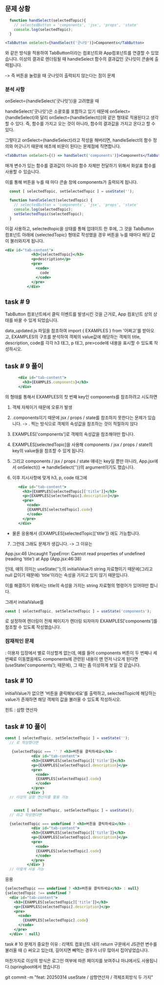 ## 문제 상황

```jsx
  function handSelect(selectedTopic){
    // selectedButton = 'components', 'jsx', 'props', 'state'
    console.log(selectedTopic);
  }

<TabButton onSelect={handSelect('굿나잇')}>Components</TabButton>
```
와 같은 방식을 적용하여 TabButton이라는 컴포넌트와 App컴포넌트를 연결할 수 있었습니다.
이상의 결과로 렌더링될 때 handleSelect 함수의 결과값인 굿나잇이 콘솔에 출력됩니다.

-> 즉 버튼을 눌렀을 때 굿나잇이 출력되지 않는다는 점이 문제

### 분석 사항

onSelect={handleSelect('굿나잇')}을 고려했을 때

handleSelect('굿나잇')은 소괄호를 포함하고 있기 때문에 onSelect={handleSelect}와 달리
onSelect={handleSelect()}와 같은 형태로 적용된다고 생각할 수 있다.
즉, 함수를 가지고 오는 것이 아니라, 함수의 결과값을 가지고 온다고 할 수 있다.

그렇다고 onSelect={handleSelect}라고 작성을 해버리면, handleSelect의 함수 정의와 어긋나기 때문에 애초에 비문이 된다는 문제점에 직면합니다.

```jsx
<TabButton onSelect={() => handSelect('components')}>Components</TabButton>
```

매개 변수가 있는 함수를 결과값이 아니라 함수 자체만 전달하기 위해서 화살표 함수를 사용할 수 있습니다.

이를 통해 버튼을 누를 때 마다 콘솔 창에 components가 출력되게 됩니다.

```jsx
  const [ selectedTopic, setSelectedTopic ] = useState('');

  function handleSelect(selectedTopic) {
    // selectedButton = 'components', 'jsx', 'props', 'state'
    console.log(selectedTopic);
    setSelectedTopic(selectedTopic);
  }
```
이걸 사용하고, selectedtopic을 상태를 통해 업데이트 한 후에, 그 것을 TabButton 컴포넌트 아래에 {selectedTopic} 형태로 작성했을 경우
버튼을 누를 때마다 해당 값이 불러와지게 됩니다.

```jsx
<div id="tab-content">
            <h3>{selectedTopic}</h3>
            <p>description</p>
            <pre>
              <code>
                code
              </code>
            </pre>
          </div>
```
## task # 9

TabButton 컴포넌트에서 클릭 이벤트를 발생시킨 것을 근거로, App 컴포넌트 상의 상태를 바꿀 수 있게 되었습니다.

data_updated.js 파일을 참조하여 import { EXAMPLES } from '어쩌고'를 받아오고,
EXAMPLES의 구조를 분석하여
객체의 value값에 해당하는 객체의 title, description, code를 각각 h3 태그, p 태그, pre>code에 내용을 표시할 수 있도록 작성하시오.

## task # 9 풀이

```jsx
      <div id="tab-content">
        <h3>{EXAMPLES.components}</h3>
      </div>
```
의 형태를 통해서 EXAMPLES의 첫 번째 key인 components를 참조하려고 시도하면

1. 객체 자체이기 때문에 오류가 발생
2. .components이기 때문에 jsx / props / state를 참조하지 못한다는 문제가 있습니다.
-> . 찍는 방식으로 객체의 속성값을 참조하는 것이 적절하지 않다

3. EXAMPLES['components']로 객체의 속성값을 참조해야만 합니다.
4. EXAMPLES[selectedTopic]을 사용해 components / jsx / props / state의 key의 value들을 참조할 수 있게 됩니다.

5. 그리고 components / jsx / props / state 얘네는 key일 뿐만 아니라, App.jsx에서 onSelect{() => handleSelect('')}의 argument이기도 했습니다.

6. 이후 지시사항에 맞게 h3, p, code 태그에

```jsx
      <div id="tab-content">
        <h3>{EXAMPLES[selectedTopic]['title']}</h3>
        <p>{EXAMPLES[selectedTopic].description}</p>
        <pre>
          <code>
          {EXAMPLES[selectedTopic].code}  
          </code>  
        </pre>
      </div>
```

* 물론 응용해서 {EXAMPLES[selectedTopic]['title']} 애도 가능합니다.

7. 그런데 그래도 문제가 생깁니다. -> 그 이유는

App.jsx:46 Uncaught TypeError: Cannot read properties of undefined (reading 'title')
    at App (App.jsx:46:38)

인데, 얘의 의미는 useState('');의 initialValue가 string 자료형이기 때문에(그리고 null 값이기 때문에) 'title'이라는 속성을 가지고 있지 않기 때문입니다.

이를 해결하기 위해서는 title의 속성을 가지는 string 자료형의 명령어가 있어야만 합니다.

그래서 initialValue를
```jsx
const [ selectedTopic, setSelectedTopic ] = useState('components');
```
로 설정하여 렌더링이 전체 페이지가 렌더링 되자마자 EXAMPLES['components']를 참조할 수 있도록 작성했습니다.

### 잠재적인 문제

: 이용자 입장에서 별로 이상할게 없는데, 예를 들어 components 버튼이 두 번째나 세 번째로 이동했음에도 components에 관련된 내용이 맨 먼저 나오게 된다면(useState('components'); 때문에), 그 때는 좀 이상하게 보일 것 같습니다.

## task # 10

initialValue가 없으면 '버튼을 클릭해보세요'를 출력하고, selectedTopic에 해당하는 value가 존재하면 해당 객체의 값을 불러올 수 있도록 작성하시오.

힌트 : 삼항 연산자

## task # 10 풀이

```jsx
const [ selectedTopic, setSelectedTopic ] = useState('');
  // 로 작성했다면

   {selectedTopic === '' ? <h3>버튼을 클릭하세요</h3> :
            <div id="tab-content">
            <h3>{EXAMPLES[selectedTopic]['title']}</h3>
            <p>{EXAMPLES[selectedTopic].description}</p>
            <pre>
              <code>
              {EXAMPLES[selectedTopic].code}
              </code>
            </pre>
          </div> }
  // 이상의 삼항 연산자를 활용 가능


    const [ selectedTopic, setSelectedTopic ] = useState();
  // 라고 작성했다면

  {selectedTopic === undefined ? <h3>버튼을 클릭하세요</h3> :
            <div id="tab-content">
            <h3>{EXAMPLES[selectedTopic]['title']}</h3>
            <p>{EXAMPLES[selectedTopic].description}</p>
            <pre>
              <code>
              {EXAMPLES[selectedTopic].code}
              </code>
            </pre>
          </div> }
  // 이렇게 사용 가능
```
응용
```jsx
{selectedTopic === undefined ? <h3>버튼을 클릭하세요</h3> : null}
{selectedTopic !== undefined ? 
  <div id="tab-content">
    <h3>{EXAMPLES[selectedTopic]['title']}</h3>
    <p>{EXAMPLES[selectedTopic].description}</p>
    <pre>
      <code>
        {EXAMPLES[selectedTopic].code}
      </code>
    </pre>
  </div> : null}
```

task  # 10 문제가 중요한 이유 : 리액트 컴포넌트 내의 return 구문에서 JS관련 변수를 불러올 때 {} 써오고 있는데, 길어지면 빼먹는 경우가 너무 많아서 집어넣었습니다.

마찬가지로 이상의 방식은 로그인 여부에 따른 페이지를 보여주냐 마냐에서도 사용됩니다.(springboot에서 했습니다)


git commit -m "feat: 20250314 useState / 삼항연산자 / 객체조회방식 두 가지"